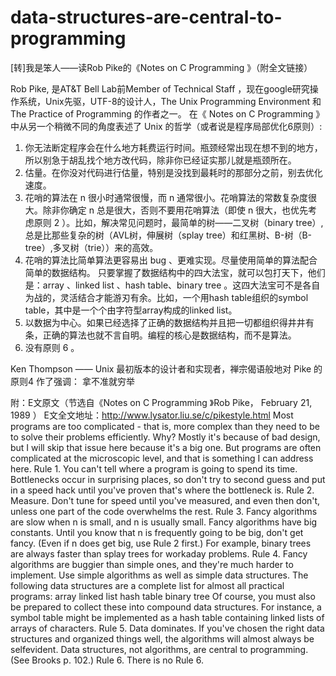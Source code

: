 # data-structures-are-central-to-programming
[转]我是笨人——读Rob Pike的《Notes on C Programming 》（附全文链接）

Rob Pike, 是AT&T Bell Lab前Member of Technical Staff ，现在google研究操作系统，Unix先驱，UTF-8的设计人，The Unix Programming Environment 和 The Practice of Programming 的作者之一。 在《 Notes on C Programming 》中从另一个稍微不同的角度表述了 Unix 的哲学（或者说是程序局部优化6原则）:

1. 你无法断定程序会在什么地方耗费运行时间。瓶颈经常出现在想不到的地方，所以别急于胡乱找个地方改代码，除非你已经证实那儿就是瓶颈所在。
2. 估量。在你没对代码进行估量，特别是没找到最耗时的那部分之前，别去优化速度。
3. 花哨的算法在 n 很小时通常很慢，而 n 通常很小。花哨算法的常数复杂度很大。除非你确定 n 总是很大，否则不要用花哨算法（即使 n 很大，也优先考虑原则 2 ）。比如，解决常见问题时，最简单的树——二叉树（binary tree）,总是比那些复杂的树（AVL树，伸展树（splay tree）和红黑树、B-树（B-tree）,多叉树（trie））来的高效。
4. 花哨的算法比简单算法更容易出 bug 、更难实现。尽量使用简单的算法配合简单的数据结构。
只要掌握了数据结构中的四大法宝，就可以包打天下，他们是：array 、linked list 、hash table、binary tree 。这四大法宝可不是各自为战的，灵活结合才能游刃有余。比如，一个用hash table组织的symbol table，其中是一个个由字符型array构成的linked list。
5. 以数据为中心。如果已经选择了正确的数据结构并且把一切都组织得井井有条，正确的算法也就不言自明。编程的核心是数据结构，而不是算法。
6. 没有原则 6 。

Ken Thompson —— Unix 最初版本的设计者和实现者，禅宗偈语般地对 Pike 的原则4 作了强调：
拿不准就穷举

附：E文原文（节选自《Notes on C Programming 》Rob Pike， February 21, 1989 ）
E文全文地址：http://www.lysator.liu.se/c/pikestyle.html
      Most programs are too complicated - that is, more complex than they need to be to solve their problems efficiently.  Why? Mostly it's because of bad design, but I will skip that issue here because it's a big one.  But programs are often complicated at the microscopic level, and that is something I can address here.
      Rule 1.  You can't tell where a program is going to spend its time.  Bottlenecks occur in surprising places, so don't try to second guess and put in a speed hack until you've proven that's where the bottleneck is.
      Rule 2.  Measure.  Don't tune for speed until you've measured, and even then don't, unless one part of the code overwhelms the rest.
      Rule 3.  Fancy algorithms are slow when n is small, and n is usually small.  Fancy algorithms have big constants. Until you know that n is frequently going to be big, don't get fancy.  (Even if n does get big, use Rule 2 first.)   For example, binary trees are always faster than splay trees for workaday problems.
      Rule 4.  Fancy algorithms are buggier than simple ones, and they're much harder to implement.  Use simple algorithms as well as simple data structures.
The following data structures are a complete list for almost all practical programs:
array
linked list
hash table
binary tree
Of course, you must also be prepared to collect these into compound data structures.  For instance, a symbol table might be implemented as a hash table containing linked lists of arrays of characters.
      Rule 5.  Data dominates.  If you've chosen the right data structures and organized things well, the algorithms will almost always be self­evident.  Data structures, not algorithms, are central to programming.  (See Brooks p. 102.)
      Rule 6.  There is no Rule 6. 
